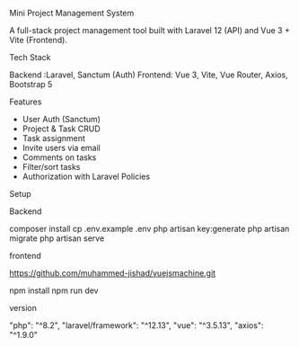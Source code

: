 Mini Project Management System

A full-stack project management tool built with Laravel 12 (API) and Vue 3 + Vite (Frontend).

Tech Stack

Backend  :Laravel, Sanctum (Auth)
Frontend: Vue 3, Vite, Vue Router, Axios, Bootstrap 5

 Features

-  User Auth (Sanctum)
-  Project & Task CRUD
-  Task assignment
-  Invite users via email
-  Comments on tasks
-  Filter/sort tasks
-  Authorization with Laravel Policies

 Setup

Backend

composer install
cp .env.example .env
php artisan key:generate
php artisan migrate
php artisan serve

frontend

https://github.com/muhammed-jishad/vuejsmachine.git

npm install
npm run dev

version

"php": "^8.2",
"laravel/framework": "^12.13",
"vue": "^3.5.13",
"axios": "^1.9.0"
